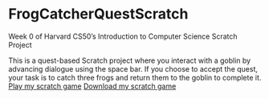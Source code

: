 # FrogCatcherQuestScratch
Week 0 of Harvard CS50’s Introduction to Computer Science Scratch Project

This is a quest-based Scratch project where you interact with a goblin by advancing dialogue using the space bar. 
If you choose to accept the quest, your task is to catch three frogs and return them to the goblin to complete it. 
[Play my scratch game](https://scratch.mit.edu/projects/1196506451)
[Download my scratch game](./GoblinHelperQuest.sb3)
